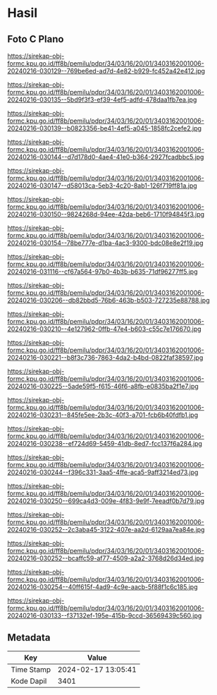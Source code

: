 # Hasil

## Foto C Plano

https://sirekap-obj-formc.kpu.go.id/ff8b/pemilu/pdpr/34/03/16/20/01/3403162001006-20240216-030129--769be6ed-ad7d-4e82-b929-fc452a42e412.jpg

https://sirekap-obj-formc.kpu.go.id/ff8b/pemilu/pdpr/34/03/16/20/01/3403162001006-20240216-030135--5bd9f3f3-ef39-4ef5-adfd-478daa1fb7ea.jpg

https://sirekap-obj-formc.kpu.go.id/ff8b/pemilu/pdpr/34/03/16/20/01/3403162001006-20240216-030139--b0823356-be41-4ef5-a045-1858fc2cefe2.jpg

https://sirekap-obj-formc.kpu.go.id/ff8b/pemilu/pdpr/34/03/16/20/01/3403162001006-20240216-030144--d7d178d0-4ae4-41e0-b364-2927fcadbbc5.jpg

https://sirekap-obj-formc.kpu.go.id/ff8b/pemilu/pdpr/34/03/16/20/01/3403162001006-20240216-030147--d58013ca-5eb3-4c20-8ab1-126f719ff81a.jpg

https://sirekap-obj-formc.kpu.go.id/ff8b/pemilu/pdpr/34/03/16/20/01/3403162001006-20240216-030150--9824268d-94ee-42da-beb6-1710f94845f3.jpg

https://sirekap-obj-formc.kpu.go.id/ff8b/pemilu/pdpr/34/03/16/20/01/3403162001006-20240216-030154--78be777e-d1ba-4ac3-9300-bdc08e8e2f19.jpg

https://sirekap-obj-formc.kpu.go.id/ff8b/pemilu/pdpr/34/03/16/20/01/3403162001006-20240216-031116--cf67a564-97b0-4b3b-b635-71df96277ff5.jpg

https://sirekap-obj-formc.kpu.go.id/ff8b/pemilu/pdpr/34/03/16/20/01/3403162001006-20240216-030206--db82bbd5-76b6-463b-b503-727235e88788.jpg

https://sirekap-obj-formc.kpu.go.id/ff8b/pemilu/pdpr/34/03/16/20/01/3403162001006-20240216-030210--4e127962-0ffb-47e4-b603-c55c7e176670.jpg

https://sirekap-obj-formc.kpu.go.id/ff8b/pemilu/pdpr/34/03/16/20/01/3403162001006-20240216-030221--b8f3c736-7863-4da2-b4bd-0822faf38597.jpg

https://sirekap-obj-formc.kpu.go.id/ff8b/pemilu/pdpr/34/03/16/20/01/3403162001006-20240216-030225--5ade59f5-f615-46f6-a8fb-e0835ba2f1e7.jpg

https://sirekap-obj-formc.kpu.go.id/ff8b/pemilu/pdpr/34/03/16/20/01/3403162001006-20240216-030231--845fe5ee-2b3c-40f3-a701-fcb6b40fdfb1.jpg

https://sirekap-obj-formc.kpu.go.id/ff8b/pemilu/pdpr/34/03/16/20/01/3403162001006-20240216-030238--ef724d69-5459-41db-8ed7-fcc137f6a284.jpg

https://sirekap-obj-formc.kpu.go.id/ff8b/pemilu/pdpr/34/03/16/20/01/3403162001006-20240216-030244--f396c331-3aa5-4ffe-aca5-9aff3214ed73.jpg

https://sirekap-obj-formc.kpu.go.id/ff8b/pemilu/pdpr/34/03/16/20/01/3403162001006-20240216-030250--699ca4d3-009e-4f83-9e9f-7eeadf0b7d79.jpg

https://sirekap-obj-formc.kpu.go.id/ff8b/pemilu/pdpr/34/03/16/20/01/3403162001006-20240216-030252--2c3aba45-3122-407e-aa2d-6129aa7ea84e.jpg

https://sirekap-obj-formc.kpu.go.id/ff8b/pemilu/pdpr/34/03/16/20/01/3403162001006-20240216-030252--bcaffc59-af77-4509-a2a2-3768d26d34ed.jpg

https://sirekap-obj-formc.kpu.go.id/ff8b/pemilu/pdpr/34/03/16/20/01/3403162001006-20240216-030254--40ff615f-4ad9-4c9e-aacb-5f88f1c6c185.jpg

https://sirekap-obj-formc.kpu.go.id/ff8b/pemilu/pdpr/34/03/16/20/01/3403162001006-20240216-030133--f37132ef-195e-415b-9ccd-36569439c560.jpg


## Metadata

| Key        | Value               |
| ---------- | ------------------- |
| Time Stamp | 2024-02-17 13:05:41 |
| Kode Dapil | 3401                |



